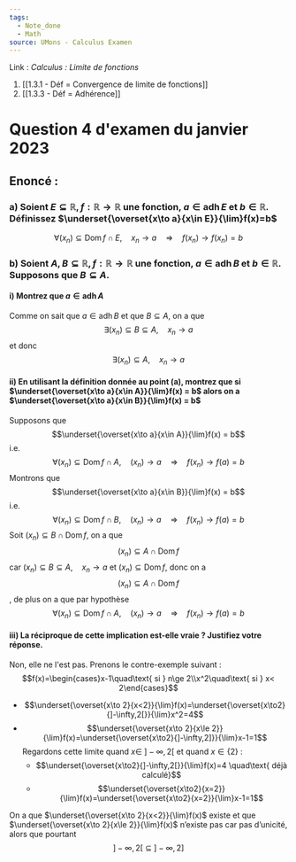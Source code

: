 ```yaml
---
tags:
  - Note_done
  - Math
source: UMons - Calculus Examen
---
```


Link :
_Calculus : Limite de fonctions_
1. [[1.3.1 - Déf = Convergence de limite de fonctions]]
2. [[1.3.3 - Déf = Adhérence]]


# Question 4 d'examen du janvier 2023
## Enoncé : 
### a) Soient $E ⊆ \mathbb{R}, f : \mathbb{R} → \mathbb{R}$ une fonction, $a ∈ \operatorname{adh}E$ et $b ∈ \mathbb{R}$. Définissez $\underset{\overset{x\to a}{x\in E}}{\lim}f(x)=b$ 
$$\forall (x_n)\subseteq\operatorname{Dom}f\cap E,\quad x_n\to a\quad\Rightarrow\quad f(x_n)\to f(x_n)=b$$
### b) Soient $A,B ⊆ \mathbb{R}, f : \mathbb{R} → \mathbb{R}$ une fonction, $a ∈ \operatorname{adh}B$ et $b ∈ \mathbb{R}$. Supposons que $B ⊆ A$.
#### i) Montrez que $a\in\operatorname{adh}A$
Comme on sait que $a\in\operatorname{adh}B$ et que $B\subseteq A$, on a que $$\exists (x_n)\subseteq B\subseteq A,\quad x_n\to a$$ et donc $$\exists(x_n)\subseteq A,\quad x_n\to a$$
#### ii) En utilisant la définition donnée au point (a), montrez que si $\underset{\overset{x\to a}{x\in A}}{\lim}f(x) = b$ alors on a $\underset{\overset{x\to a}{x\in B}}{\lim}f(x) = b$
Supposons que $$\underset{\overset{x\to a}{x\in A}}{\lim}f(x) = b$$ i.e. $$\forall (x_n)\subseteq\operatorname{Dom}f\cap A,\quad (x_n)\to a\quad\Rightarrow\quad f(x_n)\to f(a)=b$$ Montrons que $$\underset{\overset{x\to a}{x\in B}}{\lim}f(x) = b$$ i.e. $$\forall (x_n)\subseteq\operatorname{Dom}f\cap B,\quad (x_n)\to a\quad\Rightarrow\quad f(x_n)\to f(a)=b$$ Soit $(x_n)\subseteq B\cap\operatorname{Dom}f$, on a que $$(x_n)\subseteq A\cap\operatorname{Dom}f$$ car $(x_n)\subseteq B\subseteq A,\quad x_n\to a$ et $(x_n)\subseteq\operatorname{Dom} f$, donc on a $$(x_n)\subseteq A\cap\operatorname{Dom}f$$, de plus on a que par hypothèse $$\forall (x_n)\subseteq\operatorname{Dom}f\cap A,\quad (x_n)\to a\quad\Rightarrow\quad f(x_n)\to f(a)=b$$
#### iii) La réciproque de cette implication est-elle vraie ? Justifiez votre réponse.
Non, elle ne l'est pas. Prenons le contre-exemple suivant : $$f(x)=\begin{cases}x-1\quad\text{ si } n\ge 2\\x^2\quad\text{ si } x< 2\end{cases}$$
- $$\underset{\overset{x\to 2}{x<2}}{\lim}f(x)=\underset{\overset{x\to2}{]-\infty,2[}}{\lim}x^2=4$$
- $$\underset{\overset{x\to 2}{x\le 2}}{\lim}f(x)=\underset{\overset{x\to2}{]-\infty,2]}}{\lim}x-1=1$$ Regardons cette limite quand $x\in\ ]-\infty,2[$ et quand $x\in\{2\}$ :
	- $$\underset{\overset{x\to2}{]-\infty,2[}}{\lim}f(x)=4 \quad\text{ déjà calculé}$$
	-  $$\underset{\overset{x\to2}{x=2}}{\lim}f(x)=\underset{\overset{x\to2}{x=2}}{\lim}x-1=1$$

On a que $\underset{\overset{x\to 2}{x<2}}{\lim}f(x)$ existe et que $\underset{\overset{x\to 2}{x\le 2}}{\lim}f(x)$ n’existe pas car pas d’unicité, alors que pourtant $$]-\infty,2[\ \subseteq\ ]-\infty,2]$$